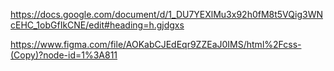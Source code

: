 https://docs.google.com/document/d/1_DU7YEXlMu3x92h0fM8t5VQig3WNcEHC_1obGfIkCNE/edit#heading=h.gjdgxs

https://www.figma.com/file/AOKabCJEdEqr9ZZEaJ0IMS/html%2Fcss-(Copy)?node-id=1%3A811
